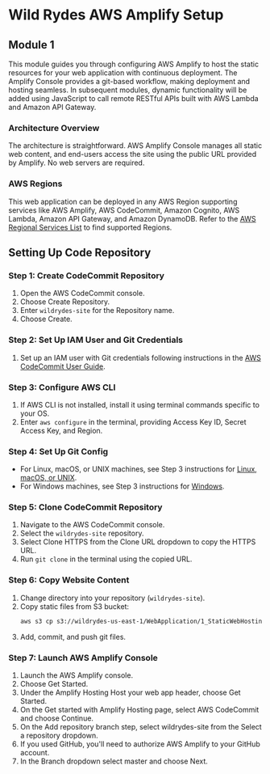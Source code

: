 # Wild Rydes AWS Amplify Setup

## Module 1

This module guides you through configuring AWS Amplify to host the static resources for your web application with continuous deployment. The Amplify Console provides a git-based workflow, making deployment and hosting seamless. In subsequent modules, dynamic functionality will be added using JavaScript to call remote RESTful APIs built with AWS Lambda and Amazon API Gateway.

### Architecture Overview

The architecture is straightforward. AWS Amplify Console manages all static web content, and end-users access the site using the public URL provided by Amplify. No web servers are required.

### AWS Regions

This web application can be deployed in any AWS Region supporting services like AWS Amplify, AWS CodeCommit, Amazon Cognito, AWS Lambda, Amazon API Gateway, and Amazon DynamoDB. Refer to the [AWS Regional Services List](https://aws.amazon.com/about-aws/global-infrastructure/regional-product-services/) to find supported Regions.

## Setting Up Code Repository

### Step 1: Create CodeCommit Repository

1. Open the AWS CodeCommit console.
2. Choose Create Repository.
3. Enter `wildrydes-site` for the Repository name.
4. Choose Create.

### Step 2: Set Up IAM User and Git Credentials

1. Set up an IAM user with Git credentials following instructions in the [AWS CodeCommit User Guide](https://docs.aws.amazon.com/codecommit/latest/userguide/setting-up-gc.html).

### Step 3: Configure AWS CLI

1. If AWS CLI is not installed, install it using terminal commands specific to your OS.
2. Enter `aws configure` in the terminal, providing Access Key ID, Secret Access Key, and Region.

### Step 4: Set Up Git Config

- For Linux, macOS, or UNIX machines, see Step 3 instructions for [Linux, macOS, or UNIX](https://docs.aws.amazon.com/codecommit/latest/userguide/setting-up-https-unixes.html).
- For Windows machines, see Step 3 instructions for [Windows](https://docs.aws.amazon.com/codecommit/latest/userguide/setting-up-https-windows.html).

### Step 5: Clone CodeCommit Repository

1. Navigate to the AWS CodeCommit console.
2. Select the `wildrydes-site` repository.
3. Select Clone HTTPS from the Clone URL dropdown to copy the HTTPS URL.
4. Run `git clone` in the terminal using the copied URL.

### Step 6: Copy Website Content

1. Change directory into your repository (`wildrydes-site`).
2. Copy static files from S3 bucket:
    ```bash
    aws s3 cp s3://wildrydes-us-east-1/WebApplication/1_StaticWebHosting/website ./ --recursive
    ```
3. Add, commit, and push git files.

### Step 7: Launch AWS Amplify Console

1. Launch the AWS Amplify console. 
2. Choose Get Started. 
3. Under the Amplify Hosting Host your web app header, choose Get Started. 
4. On the Get started with Amplify Hosting page, select AWS CodeCommit and choose Continue.
5. On the Add repository branch step, select wildrydes-site from the Select a repository dropdown.
6. If you used GitHub, you'll need to authorize AWS Amplify to your GitHub account.
7. In the Branch dropdown select master and choose Next. 


